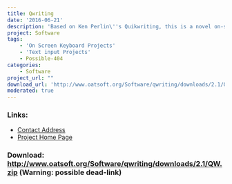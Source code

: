 ```yaml
---
title: Qwriting
date: '2016-06-21'
description: 'Based on Ken Perlin\''s Quikwriting, this is a novel on-screen keyboard that works on mouse gestures.  Moving your mouse in gestures across the Qwriting window turns the gestures into letters. This can be a very efficient way of typing for people who can only use a mouse and don\''t want to move the mouse much...'
project: Software
tags:
    - 'On Screen Keyboard Projects'
    - 'Text input Projects'
    - Possible-404
categories:
    - Software
project_url: ""
download_url: 'http://www.oatsoft.org/Software/qwriting/downloads/2.1/QW.zip'
moderated: true
---
```



### Links:
- <a href="mailto:simon.judge@nhs.net">Contact Address</a>
- <a href="http://mrl.nyu.edu/projects/quikwriting/">Project Home Page</a>

### Download: http://www.oatsoft.org/Software/qwriting/downloads/2.1/QW.zip (Warning: possible dead-link)